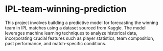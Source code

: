 # IPL-team-winning-prediction
This project involves building a predictive model for forecasting the winning team in IPL matches using a dataset sourced from Kaggle. The model leverages machine learning techniques to analyze historical data, incorporating crucial features such as player statistics, team composition, past performance, and match-specific conditions.
